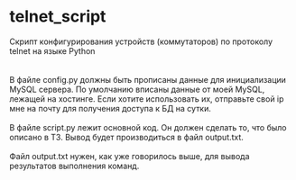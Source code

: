 # telnet_script
Скрипт конфигурирования устройств (коммутаторов) по протоколу telnet на языке Python
<br><br><br>
В файле config.py должны быть прописаны данные для инициализации MySQL сервера. По умолчанию вписаны данные от моей MySQL, лежащей на хостинге. Если хотите использовать их, отправьте свой ip мне на почту для получения доступа к БД на сутки.<br><br>
В файле script.py лежит основной код. Он должен сделать то, что было описано в ТЗ. Вывод будет производиться в файл output.txt.<br><br>
Файл output.txt нужен, как уже говорилось выше, для вывода результатов выполнения команд.
